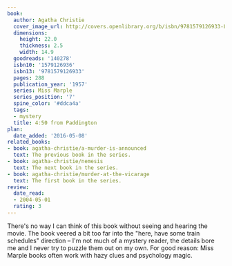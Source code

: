 ```yaml
---
book:
  author: Agatha Christie
  cover_image_url: http://covers.openlibrary.org/b/isbn/9781579126933-L.jpg
  dimensions:
    height: 22.0
    thickness: 2.5
    width: 14.9
  goodreads: '140278'
  isbn10: '1579126936'
  isbn13: '9781579126933'
  pages: 288
  publication_year: '1957'
  series: Miss Marple
  series_position: '7'
  spine_color: '#ddca4a'
  tags:
  - mystery
  title: 4:50 from Paddington
plan:
  date_added: '2016-05-08'
related_books:
- book: agatha-christie/a-murder-is-announced
  text: The previous book in the series.
- book: agatha-christie/nemesis
  text: The next book in the series.
- book: agatha-christie/murder-at-the-vicarage
  text: The first book in the series.
review:
  date_read:
  - 2004-05-01
  rating: 3
---
```

There's no way I can think of this book without seeing and hearing the movie. The book veered a bit too far into the
"here, have some train schedules" direction – I'm not much of a mystery reader, the details bore me and I never try to
puzzle them out on my own. For good reason: Miss Marple books often work with hazy clues and psychology magic.
